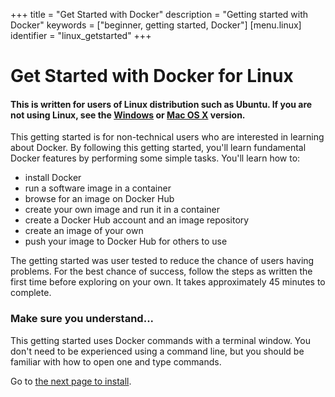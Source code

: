 +++
title = "Get Started with Docker"
description = "Getting started with Docker"
keywords = ["beginner, getting started, Docker"]
[menu.linux]
identifier = "linux_getstarted"
+++

# Get Started with Docker for Linux

#### This is written for users of Linux distribution such as Ubuntu. If you are not using Linux, see the [Windows](/windows/started) or [Mac OS X](/mac/started) version.

This getting started is for non-technical users who are interested in learning about Docker. By following this getting started, you'll learn fundamental Docker features by performing some simple tasks. You'll learn how to:

* install Docker
* run a software image in a container
* browse for an image on Docker Hub
* create your own image and run it in a container
* create a Docker Hub account and an image repository
* create an image of your own
* push your image to Docker Hub for others to use

The getting started was user tested to reduce the chance of users having problems. For the best chance of success, follow the steps as written the first time before exploring on your own. It takes approximately 45 minutes to complete.


### Make sure you understand...

This getting started uses Docker commands with a terminal window. You don't need
to be experienced using a command line, but you should be familiar with how to
open one and type commands.

Go to [the next page to install](/linux/step_one).



	




		

	

	